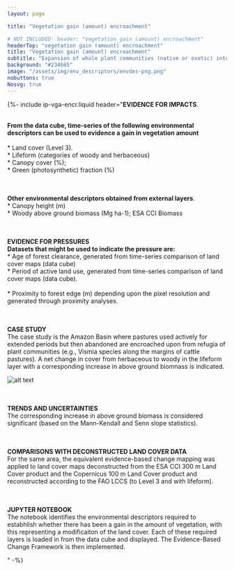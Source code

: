 ```yaml
---
layout: page

title: "Vegetation gain (amount) encroachment"

# NOT INCLUDED: header: "Vegetation gain (amount) encroachment"
headerTop: "vegetation gain (amount) encroachment"
title: "Vegetation gain (amount) encroachment"
subtitle: "Expansion of whole plant communities (native or exotic) into an area as a consequence of an increase in woody plant density or extent so that the natural equilibrium of woody plant layer (trees and shrubs) and herbaceous (grass and forb) layer densities is shifted towards woody species. "
background: "#234665"
image: "/assets/img/env_descriptors/envdes-png.png"
nobuttons: true
Nosvg: true
---
```


{%-
include ip-vga-encr.liquid
header="<strong>EVIDENCE FOR IMPACTS</strong>.

<br/><strong>From the data cube, time-series of the following environmental descriptors can be used to evidence a gain in vegetation amount </strong>
<br><br/>*    Land cover (Level 3).
<br/>*    Lifeform (categories of woody and herbaceous)
<br/>*    Canopy cover (%); 
<br/>*    Green (photosynthetic) fraction (%)

<br/><br/><strong>Other environmental descriptors obtained from external layers</strong>.
<br/>*    Canopy height (m)
<br/>*    Woody above ground biomass (Mg ha-1); ESA CCI Biomass

<br><br><strong>EVIDENCE FOR PRESSURES</strong>
<br> <strong>Datasets that might be used to indicate the pressure are:</strong>
<br/>* Age of forest clearance, generated from time-series comparison of land cover maps (data cube)
<br/>* Period of active land use, generated from time-series comparison of land cover maps (data cube).  
<br/>* Proximity to forest edge (m) depending upon the pixel resolution and generated through proximity analyses.

<br><br><strong>CASE STUDY</strong>
<br>The case study is the Amazon Basin where pastures used actively for extended periods but then abandoned are encroached upon from refugia of plant communities (e.g., Vismia species along the margins of cattle pastures).  A net change in cover from herbaceous to woody in the lifeform layer with a corresponding increase in above ground biomnass is indicated.

![alt text](/assets/img/env_descriptors/envdes-png.png)

<br><br><strong>TRENDS AND UNCERTAINTIES</strong>
<br>The corresponding increase in above ground biomass is considered significant (based on the Mann-Kendall and Senn slope statistics).

<br><br><strong>COMPARISONS WITH DECONSTRUCTED LAND COVER DATA </strong>
<br>For the same area, the equivalent evidence-based change mapping was applied to land cover maps deconstructed from the ESA CCI 300 m Land Cover product and the Copernicus 100 m Land Cover product and reconstructed according to the FAO LCCS (to Level 3 and with lifeform). 

<br><br><strong>JUPYTER NOTEBOOK</strong>
<br>The notebook identifies the environmental descriptors required to estabhlish whether there has been a gain in the amount of vegetation, with this representing a modificaiton of the land cover.  Each of these required layers is loaded in from the data cube and displayed.  The Evidence-Based Change Framework is then implemented.

"
-%}
